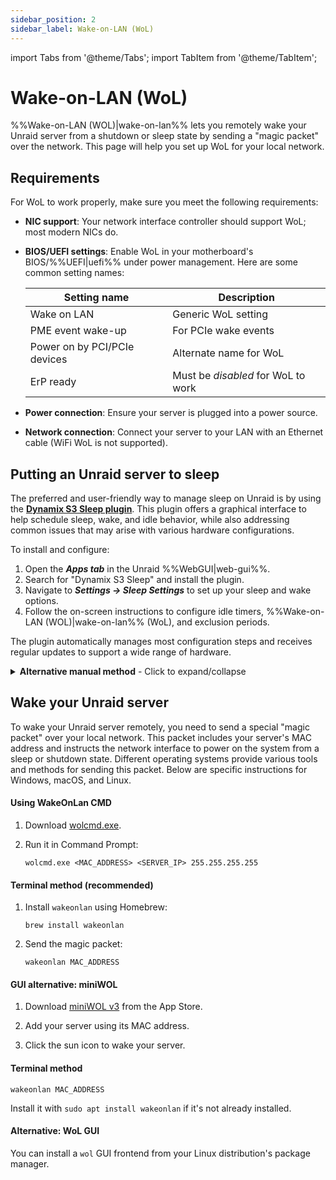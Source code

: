 ```yaml
---
sidebar_position: 2
sidebar_label: Wake-on-LAN (WoL)
---
```


import Tabs from '@theme/Tabs';
import TabItem from '@theme/TabItem';

# Wake-on-LAN (WoL)

%%Wake-on-LAN (WOL)|wake-on-lan%% lets you remotely wake your Unraid server from a shutdown or sleep state by sending a "magic packet" over the network. This page will help you set up WoL for your local network.

## Requirements

For WoL to work properly, make sure you meet the following requirements:

- **NIC support**: Your network interface controller should support WoL; most modern NICs do.
  
- **BIOS/UEFI settings**: Enable WoL in your motherboard's BIOS/%%UEFI|uefi%% under power management. Here are some common setting names:
  
  | Setting name                     | Description                          |
  |----------------------------------|--------------------------------------|
  | Wake on LAN                      | Generic WoL setting                 |
  | PME event wake-up                | For PCIe wake events                |
  | Power on by PCI/PCIe devices     | Alternate name for WoL              |
  | ErP ready                        | Must be *disabled* for WoL to work |

- **Power connection**: Ensure your server is plugged into a power source.
  
- **Network connection**: Connect your server to your LAN with an Ethernet cable (WiFi WoL is not supported).

## Putting an Unraid server to sleep

The preferred and user-friendly way to manage sleep on Unraid is by using the [**Dynamix S3 Sleep plugin**](https://unraid.net/community/apps/c/plugins/p3?srsltid=AfmBOorpfP2Psw_bCorklf-QVCUHvADYGsdbsAH-4CldU4V2hWgoO-09#r:~:text=%3E%3E-,Dynamix%20S3%20Sleep,-Dynamix%20Repository). This plugin offers a graphical interface to help schedule sleep, wake, and idle behavior, while also addressing common issues that may arise with various hardware configurations.

To install and configure:

1. Open the ***Apps tab*** in the Unraid %%WebGUI|web-gui%%.
2. Search for "Dynamix S3 Sleep" and install the plugin.
3. Navigate to ***Settings → Sleep Settings*** to set up your sleep and wake options.
4. Follow the on-screen instructions to configure idle timers, %%Wake-on-LAN (WOL)|wake-on-lan%% (WoL), and exclusion periods.

The plugin automatically manages most configuration steps and receives regular updates to support a wide range of hardware.

<details>
<summary><strong>Alternative manual method</strong> - Click to expand/collapse</summary>

If you want more control or need advanced customization, you can configure sleep and WoL settings through the command line. This method is recommended for advanced users.

:::caution
Not all hardware supports S3 sleep or WoL reliably. Some systems may experience issues entering sleep, fail to wake up correctly, or require additional BIOS/%%UEFI|uefi%% settings. Always test these features thoroughly before relying on them.
:::

To configure sleep manually:

1. Connect to your server using the %%WebGUI|web-gui%% terminal or [%%SSH|ssh%%](../../system-administration/advanced-tools/command-line-interface.md#accessing-the-terminal).

2. Identify your primary network interface (usually `eth0`) by running the following command:

   ```
   ifconfig
   ```

   Note the MAC address (labelled as `ether`).

3. Enable WoL on the interface with this command:

   ```
   ethtool -s eth0 wol g
   ```

4. Put the server to sleep by entering this command:

   ```
   echo -n mem > /sys/power/state
   ```

:::caution Persistence
WoL settings configured manually are **not persistent** across reboots by default. To make them permanent:

1. Create a `go` file on your flash drive at `/boot/config/go`.
2. Add this line:

```
/sbin/ethtool -s eth0 wol g
```

:::

</details>

## Wake your Unraid server

To wake your Unraid server remotely, you need to send a special "magic packet" over your local network. This packet includes your server's MAC address and instructs the network interface to power on the system from a sleep or shutdown state. Different operating systems provide various tools and methods for sending this packet. Below are specific instructions for Windows, macOS, and Linux.

<Tabs>
<TabItem value="Windows" label="Windows">

<h4>Using WakeOnLan CMD</h4>

1. Download [wolcmd.exe](https://www.depicus.com/wake-on-lan/wake-on-lan-cmd).
  
2. Run it in Command Prompt:

   ```
   wolcmd.exe <MAC_ADDRESS> <SERVER_IP> 255.255.255.255
   ```

</TabItem>
<TabItem value="macOS" label="macOS">

<h4>Terminal method (recommended)</h4>

1. Install `wakeonlan` using Homebrew:
   ```
   brew install wakeonlan
   ```

2. Send the magic packet:

   ```
   wakeonlan MAC_ADDRESS
   ```

<h4>GUI alternative: miniWOL</h4>

1. Download [miniWOL v3](https://apps.apple.com/app/miniwol/id6474282023) from the App Store.
  
2. Add your server using its MAC address.
  
3. Click the sun icon to wake your server.

</TabItem>
<TabItem value="Linux" label="Linux">

<h4>Terminal method</h4>

   ```
   wakeonlan MAC_ADDRESS
   ```
   Install it with `sudo apt install wakeonlan` if it's not already installed.

<h4>Alternative: WoL GUI</h4>

You can install a `wol` GUI frontend from your Linux distribution's package manager.

</TabItem>
</Tabs>
